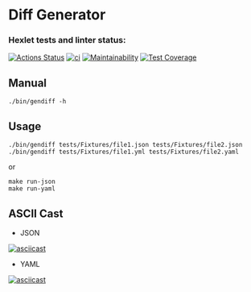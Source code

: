 # Diff Generator

### Hexlet tests and linter status:
[![Actions Status](https://github.com/Segodnya/php-project-48/actions/workflows/hexlet-check.yml/badge.svg)](https://github.com/Segodnya/php-project-48/actions) [![ci](https://github.com/Segodnya/php-project-48/actions/workflows/ci.yml/badge.svg)](https://github.com/Segodnya/php-project-48/actions/workflows/ci.yml) [![Maintainability](https://api.codeclimate.com/v1/badges/e1cc75fd5034915e0723/maintainability)](https://codeclimate.com/github/Segodnya/php-project-48/maintainability) [![Test Coverage](https://api.codeclimate.com/v1/badges/e1cc75fd5034915e0723/test_coverage)](https://codeclimate.com/github/Segodnya/php-project-48/test_coverage)

## Manual

```
./bin/gendiff -h
```

## Usage

```
./bin/gendiff tests/Fixtures/file1.json tests/Fixtures/file2.json
./bin/gendiff tests/Fixtures/file1.yml tests/Fixtures/file2.yaml
```
or
```
make run-json
make run-yaml
```

## ASCII Cast

- JSON

[![asciicast](https://asciinema.org/a/675093.svg)](https://asciinema.org/a/675093)

- YAML

[![asciicast](https://asciinema.org/a/675184.svg)](https://asciinema.org/a/675184)
